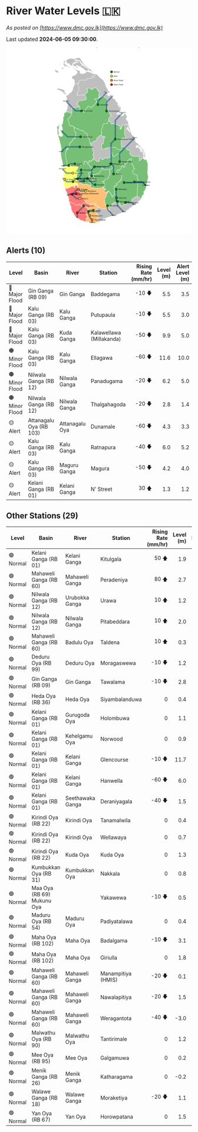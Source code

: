 # River Water Levels :sri_lanka:

*As posted on [https://www.dmc.gov.lk](https://www.dmc.gov.lk)*

Last updated **2024-06-05 09:30:00**.


<div id="river-water-level-map">

![River Water Level Map](images/river-water-level-map.png)

</div>

## Alerts (10)

| Level | Basin | River | Station | Rising Rate (mm/hr) | Level (m) | Alert Level (m) |
|---|---|---|---|--: |--:|--:|
| 🔴 Major Flood | Gin Ganga (RB 09) | Gin Ganga | Baddegama | -10 🡇 | 5.5 | 3.5 |
| 🔴 Major Flood | Kalu Ganga (RB 03) | Kalu Ganga | Putupaula | -10 🡇 | 5.5 | 3.0 |
| 🔴 Major Flood | Kalu Ganga (RB 03) | Kuda Ganga | Kalawellawa (Millakanda) | -50 🡇 | 9.9 | 5.0 |
| 🟠 Minor Flood | Kalu Ganga (RB 03) | Kalu Ganga | Ellagawa | -60 🡇 | 11.6 | 10.0 |
| 🟠 Minor Flood | Nilwala Ganga (RB 12) | Nilwala Ganga | Panadugama | -20 🡇 | 6.2 | 5.0 |
| 🟠 Minor Flood | Nilwala Ganga (RB 12) | Nilwala Ganga | Thalgahagoda | -20 🡇 | 2.8 | 1.4 |
| 🟡 Alert | Attanagalu Oya (RB 103) | Attanagalu Oya | Dunamale | -60 🡇 | 4.3 | 3.3 |
| 🟡 Alert | Kalu Ganga (RB 03) | Kalu Ganga | Ratnapura | -40 🡇 | 6.0 | 5.2 |
| 🟡 Alert | Kalu Ganga (RB 03) | Maguru Ganga | Magura | -50 🡇 | 4.2 | 4.0 |
| 🟡 Alert | Kelani Ganga (RB 01) | Kelani Ganga | N' Street | 30 🡅 | 1.3 | 1.2 |

## Other Stations (29)

| Level | Basin | River | Station | Rising Rate (mm/hr) | Level (m) | Alert Level (m) | Time to Alert |
|---|---|---|---|--: |--:|--:|---|
| 🟢 Normal | Kelani Ganga (RB 01) | Kelani Ganga | Kitulgala | 50 🡅 | 1.9 | 3.0 | 22.0 ⏳ |
| 🟢 Normal | Mahaweli Ganga (RB 60) | Mahaweli Ganga | Peradeniya | 80 🡅 | 2.7 | 5.0 | 28.7 ⏳ |
| 🟢 Normal | Nilwala Ganga (RB 12) | Urubokka Ganga | Urawa | 10 🡅 | 1.2 | 2.5 | 133.0 ⏳ |
| 🟢 Normal | Nilwala Ganga (RB 12) | Nilwala Ganga | Pitabeddara | 10 🡅 | 2.0 | 4.0 | 200.0 ⏳ |
| 🟢 Normal | Mahaweli Ganga (RB 60) | Badulu Oya | Taldena | 10 🡅 | 0.3 | 3.0 | 265.0 ⏳ |
| 🟢 Normal | Deduru Oya (RB 99) | Deduru Oya | Moragaswewa | -10 🡇 | 1.2 | 4.8 | 🟢 |
| 🟢 Normal | Gin Ganga (RB 09) | Gin Ganga | Tawalama | -10 🡇 | 2.8 | 4.0 | 🟢 |
| 🟢 Normal | Heda Oya (RB 36) | Heda Oya | Siyambalanduwa | 0  | 0.4 | 4.5 | 🟢 |
| 🟢 Normal | Kelani Ganga (RB 01) | Gurugoda Oya | Holombuwa | 0  | 1.1 | 3.0 | 🟢 |
| 🟢 Normal | Kelani Ganga (RB 01) | Kehelgamu Oya | Norwood | 0  | 0.9 | 1.5 | 🟢 |
| 🟢 Normal | Kelani Ganga (RB 01) | Kelani Ganga | Glencourse | -10 🡇 | 11.7 | 15.0 | 🟢 |
| 🟢 Normal | Kelani Ganga (RB 01) | Kelani Ganga | Hanwella | -60 🡇 | 6.0 | 7.0 | 🟢 |
| 🟢 Normal | Kelani Ganga (RB 01) | Seethawaka Ganga | Deraniyagala | -40 🡇 | 1.5 | 4.8 | 🟢 |
| 🟢 Normal | Kirindi Oya (RB 22) | Kirindi Oya | Tanamalwila | 0  | 0.4 | 4.0 | 🟢 |
| 🟢 Normal | Kirindi Oya (RB 22) | Kirindi Oya | Wellawaya | 0  | 0.7 | 4.4 | 🟢 |
| 🟢 Normal | Kirindi Oya (RB 22) | Kuda Oya | Kuda Oya | 0  | 1.3 | 6.9 | 🟢 |
| 🟢 Normal | Kumbukkan Oya (RB 31) | Kumbukkan Oya | Nakkala | 0  | 0.8 | 5.0 | 🟢 |
| 🟢 Normal | Maa Oya (RB 69) Mukunu Oya |  | Yakawewa | -10 🡇 | 0.5 | 4.0 | 🟢 |
| 🟢 Normal | Maduru Oya (RB 54) | Maduru Oya | Padiyatalawa | 0  | 0.4 | 4.0 | 🟢 |
| 🟢 Normal | Maha Oya (RB 102) | Maha Oya | Badalgama | -10 🡇 | 3.1 | 5.0 | 🟢 |
| 🟢 Normal | Maha Oya (RB 102) | Maha Oya | Giriulla | 0  | 1.8 | 5.5 | 🟢 |
| 🟢 Normal | Mahaweli Ganga (RB 60) | Mahaweli Ganga | Manampitiya (HMIS) | -20 🡇 | 0.1 | 3.0 | 🟢 |
| 🟢 Normal | Mahaweli Ganga (RB 60) | Mahaweli Ganga | Nawalapitiya | -20 🡇 | 1.5 | 3.5 | 🟢 |
| 🟢 Normal | Mahaweli Ganga (RB 60) | Mahaweli Ganga | Weragantota | -40 🡇 | -3.0 | 5.0 | 🟢 |
| 🟢 Normal | Malwathu Oya (RB 90) | Malwathu Oya | Tantirimale | 0  | 1.2 | 5.0 | 🟢 |
| 🟢 Normal | Mee Oya (RB 95) | Mee Oya | Galgamuwa | 0  | 0.2 | 4.8 | 🟢 |
| 🟢 Normal | Menik Ganga (RB 26) | Menik Ganga | Katharagama | 0  | -0.2 | 4.0 | 🟢 |
| 🟢 Normal | Walawe Ganga (RB 18) | Walawe Ganga | Moraketiya | -20 🡇 | 1.1 | 3.0 | 🟢 |
| 🟢 Normal | Yan Oya (RB 67) | Yan Oya | Horowpatana | 0  | 1.5 | 6.0 | 🟢 |

